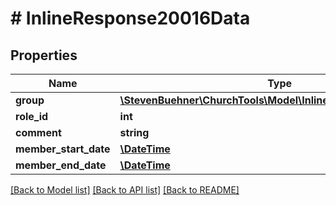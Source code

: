 # # InlineResponse20016Data

## Properties

Name | Type | Description | Notes
------------ | ------------- | ------------- | -------------
**group** | [**\StevenBuehner\ChurchTools\Model\InlineResponse20016Group**](InlineResponse20016Group.md) |  | [optional]
**role_id** | **int** |  | [optional]
**comment** | **string** |  | [optional]
**member_start_date** | [**\DateTime**](\DateTime.md) |  | [optional]
**member_end_date** | [**\DateTime**](\DateTime.md) |  | [optional]

[[Back to Model list]](../../README.md#models) [[Back to API list]](../../README.md#endpoints) [[Back to README]](../../README.md)
